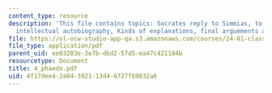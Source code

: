 ```yaml
---
content_type: resource
description: 'This file contains topics: Socrates reply to Simmias, to Cebes, his
  intellectual autobiography, Kinds of explanations, final arguements and scenes.'
file: https://ol-ocw-studio-app-qa.s3.amazonaws.com/courses/24-01-classics-in-western-philosophy-spring-2006/4f17dee42a04392113d46727fb9032a6_4_phaedo.pdf
file_type: application/pdf
parent_uid: ee03203e-3e7b-dbd2-57d5-ea47c421184b
resourcetype: Document
title: 4_phaedo.pdf
uid: 4f17dee4-2a04-3921-13d4-6727fb9032a6
---
```

